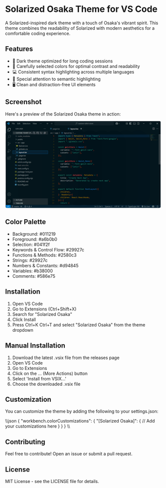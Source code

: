 # Solarized Osaka Theme for VS Code

A Solarized-inspired dark theme with a touch of Osaka's vibrant spirit. This theme combines the readability of Solarized with modern aesthetics for a comfortable coding experience.

## Features

- 🌙 Dark theme optimized for long coding sessions
- 🎨 Carefully selected colors for optimal contrast and readability
- 💻 Consistent syntax highlighting across multiple languages
- 🎯 Special attention to semantic highlighting
- 🖥️ Clean and distraction-free UI elements

## Screenshot

Here's a preview of the Solarized Osaka theme in action:

![Solarized Osaka Theme Screenshot](assets/Screenshot.png)

## Color Palette

- Background: #011219
- Foreground: #a6b0b0
- Selection: #041f2f
- Keywords & Control Flow: #29927c
- Functions & Methods: #2580c3
- Strings: #29927c
- Numbers & Constants: #d94845
- Variables: #b38000
- Comments: #586e75

## Installation

1. Open VS Code
2. Go to Extensions (Ctrl+Shift+X)
3. Search for "Solarized Osaka"
4. Click Install
5. Press Ctrl+K Ctrl+T and select "Solarized Osaka" from the theme dropdown

## Manual Installation

1. Download the latest .vsix file from the releases page
2. Open VS Code
3. Go to Extensions
4. Click on the ... (More Actions) button
5. Select 'Install from VSIX...'
6. Choose the downloaded .vsix file

## Customization

You can customize the theme by adding the following to your settings.json:

\\\json
{
    "workbench.colorCustomizations": {
        "[Solarized Osaka]": {
            // Add your customizations here
        }
    }
}
\\\

## Contributing

Feel free to contribute! Open an issue or submit a pull request.

## License

MIT License - see the LICENSE file for details.
